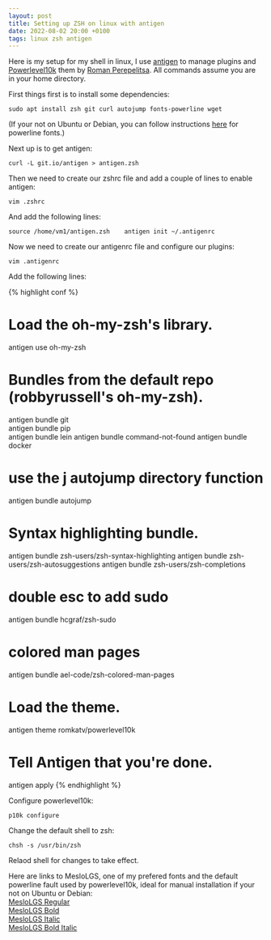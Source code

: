 ```yaml
---
layout: post
title: Setting up ZSH on linux with antigen
date: 2022-08-02 20:00 +0100
tags: linux zsh antigen 
---
```


Here is my setup for my shell in linux, I use [antigen][antigen] to manage plugins and [Powerlevel10k][powerlevel10k] them by [Roman Perepelitsa][romkatv]. All commands assume you are in your home directory.  

First things first is to install some dependencies:  

`sudo apt install zsh git curl autojump fonts-powerline wget`  

(If your not on Ubuntu or Debian, you can follow instructions [here][powerline] for powerline fonts.)  

Next up is to get antigen:  

`curl -L git.io/antigen > antigen.zsh`  

Then we need to create our zshrc file and add a couple of lines to enable antigen:  

`vim .zshrc`  

And add the following lines:  

`source /home/vm1/antigen.zsh   
antigen init ~/.antigenrc`  

Now we need to create our antigenrc file and configure our plugins:  

`vim .antigenrc`

Add the following lines:

{% highlight conf %}
# Load the oh-my-zsh's library.  
antigen use oh-my-zsh  

# Bundles from the default repo (robbyrussell's oh-my-zsh).   
antigen bundle git  
antigen bundle pip  
antigen bundle lein
antigen bundle command-not-found
antigen bundle docker
# use the j autojump directory function
antigen bundle autojump


# Syntax highlighting bundle.
antigen bundle zsh-users/zsh-syntax-highlighting
antigen bundle zsh-users/zsh-autosuggestions
antigen bundle zsh-users/zsh-completions
# double esc to add sudo
antigen bundle hcgraf/zsh-sudo
# colored man pages
antigen bundle ael-code/zsh-colored-man-pages

# Load the theme.
antigen theme romkatv/powerlevel10k

# Tell Antigen that you're done.
antigen apply
{% endhighlight %}

Configure powerlevel10k:  

`p10k configure`

Change the default shell to zsh:  

`chsh -s /usr/bin/zsh`   

Relaod shell for changes to take effect.

Here are links to MesloLGS, one of my prefered fonts and the default powerline fault used by powerlevel10k, ideal for manual installation if your not on Ubuntu or Debian:  
[MesloLGS Regular][mesloregular]  
[MesloLGS Bold][meslobold]   
[MesloLGS Italic][mesloitalic]  
[MesloLGS Bold Italic][meslobolditalic]  

[mesloregular]: https://github.com/romkatv/powerlevel10k-media/raw/master/MesloLGS%20NF%20Regular.ttf
[meslobold]: https://github.com/romkatv/powerlevel10k-media/raw/master/MesloLGS%20NF%20Bold.ttf
[mesloitalic]: https://github.com/romkatv/powerlevel10k-media/raw/master/MesloLGS%20NF%20Italic.ttf
[meslobolditalic]: https://github.com/romkatv/powerlevel10k-media/raw/master/MesloLGS%20NF%20Bold%20Italic.ttf
[powerlevel10k]: https://github.com/romkatv/powerlevel10k
[antigen]: https://github.com/zsh-users/antigen
[romkatv]: https://github.com/romkatv
[powerline]: https://github.com/powerline/fonts